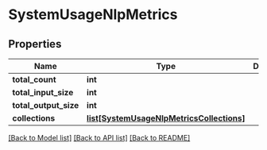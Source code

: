 # SystemUsageNlpMetrics

## Properties
Name | Type | Description | Notes
------------ | ------------- | ------------- | -------------
**total_count** | **int** |  | [optional] 
**total_input_size** | **int** |  | [optional] 
**total_output_size** | **int** |  | [optional] 
**collections** | [**list[SystemUsageNlpMetricsCollections]**](SystemUsageNlpMetricsCollections.md) |  | [optional] 

[[Back to Model list]](../README.md#documentation-for-models) [[Back to API list]](../README.md#documentation-for-api-endpoints) [[Back to README]](../README.md)



